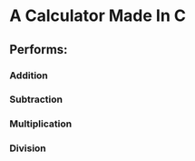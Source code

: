# A Calculator Made In C

## Performs:
### Addition
### Subtraction
### Multiplication
### Division
